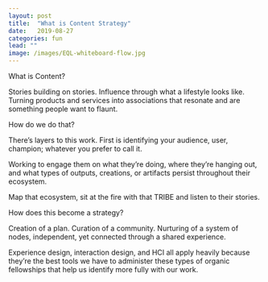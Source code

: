```yaml
---
layout: post
title:  "What is Content Strategy"
date:   2019-08-27
categories: fun 
lead: ""
image: /images/EQL-whiteboard-flow.jpg
---
```


What is Content?

Stories building on stories. Influence through what a lifestyle looks like. Turning products and services into associations that resonate and are something people want to flaunt.

How do we do that?

There’s layers to this work. First is identifying your audience, user, champion; whatever you prefer to call it.

Working to engage them on what they’re doing, where they’re hanging out, and what types of outputs, creations, or artifacts persist throughout their ecosystem.

Map that ecosystem, sit at the fire with that TRIBE and listen to their stories.

How does this become a strategy?

Creation of a plan. Curation of a community. Nurturing of a system of nodes, independent, yet connected through a shared experience.

Experience design, interaction design, and HCI all apply heavily because they’re the best tools we have to administer these types of organic fellowships that help us identify more fully with our work.
